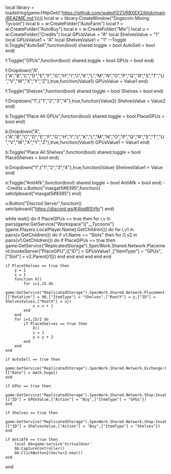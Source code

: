 local library = loadstring(game:HttpGet(('https://github.com/waled1221/RBXEX2/blob/main/README.md')))()
local w = library:CreateWindow("Dogecoin Mining Tycoon")
local b = w:CreateFolder("AutoFarm")
local f = w:CreateFolder("AutoBuy")
local e = w:CreateFolder("Mix")
local u = w:CreateFolder("Credits")
local GPUsValue = "A"
local ShelvesValue = "1"
local GPUsValue1 = "A"
local ShelvesValue1 = "1"
--Toggle
b:Toggle("AutoSell",function(bool)
    shared.toggle = bool
    AutoSell = bool
end)

f:Toggle("GPUs",function(bool)
    shared.toggle = bool
    GPUs = bool
end)

f:Dropdown("A",{"A","B","C","D","E","F","G","H","I","J","K","L","M","N","O","P","Q","R","S","T","U","V","W","X","Y","Z"},true,function(Value1)
    GPUsValue = Value1
end)

f:Toggle("Shelves",function(bool)
    shared.toggle = bool
    Shelves = bool
end)

f:Dropdown("1",{"1","2","3","4"},true,function(Value2)
    ShelvesValue = Value2
end)

b:Toggle("Place All GPUs",function(bool)
    shared.toggle = bool
    PlaceGPUs = bool
end)

b:Dropdown("A",{"A","B","C","D","E","F","G","H","I","J","K","L","M","N","O","P","Q","R","S","T","U","V","W","X","Y","Z"},true,function(Value1)
    GPUsValue1 = Value1
end)

b:Toggle("Place All Shelves",function(bool)
    shared.toggle = bool
    PlaceShelves = bool
end)

b:Dropdown("1",{"1","2","3","4"},true,function(Value)
    ShelvesValue1 = Value
end)

e:Toggle("AntiAfk",function(bool)
    shared.toggle = bool
    AntiAfk = bool
end) 
--Credits
u:Button("maxgat5#8395",function()
    setclipboard("maxgat5#8395")
end)
 
u:Button("Discrod Server",function()
    setclipboard("https://discord.gg/K4txdRSVfq")
end)

while wait() do
    if PlaceGPUs == true then
        for i,v in pairs(game:GetService("Workspace")["__Tycoons"][game.Players.LocalPlayer.Name]:GetChildren()) do
            for i,v1 in pairs(v:GetChildren()) do
                if v1.Name == "Slots" then
                    for i1,v2 in pairs(v1:GetChildren()) do
                        if PlaceGPUs == true then
                            game:GetService("ReplicatedStorage").SpecWork.Shared.Network.Placement:InvokeServer("PlaceGPU",{["ID"] = GPUsValue1 ,["ItemType"] = "GPUs",["Slot"] = v2.Parent[i1]})
                        end
                    end
                end
            end
        end
    end
    
    if PlaceShelves == true then
        y = 1
        x = 1
        function X()
            for i=1,15 do
                game:GetService("ReplicatedStorage").SpecWork.Shared.Network.Placement:InvokeServer("Place",{["Rotation"] = 90,["ItemType"] = "Shelves",["RootY"] = y,["ID"] = ShelvesValue1,["RootX"] = x})
                x = x + 1
            end
        end
        for i=1,15/2 do
            if PlaceShelves == true then
                X()
                x = 1
                y = y + 2
            end
        end
    end
    
    if AutoSell == true then 
        game:GetService("ReplicatedStorage").SpecWork.Shared.Network.Exchange:FireServer("Exchange",{["Rate"] = math.huge})
    end
    
    if GPUs == true then
        game:GetService("ReplicatedStorage").SpecWork.Shared.Network.Shop:InvokeServer("Item",{["ID"] = GPUsValue,["Action"] = "Buy",["ItemType"] = "GPUs"})
    end
    
    if Shelves == true then
        game:GetService("ReplicatedStorage").SpecWork.Shared.Network.Shop:InvokeServer("Item",{["ID"] = ShelvesValue,["Action"] = "Buy",["ItemType"] = "Shelves"})
    end
    
    if AntiAfk == true then
        local bb=game:service'VirtualUser'
        bb:CaptureController()
        bb:ClickButton2(Vector2.new())
    end
end
